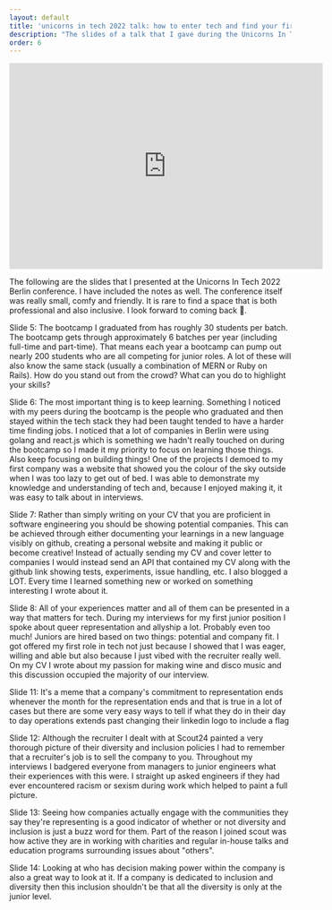 ```yaml
---
layout: default
title: 'unicorns in tech 2022 talk: how to enter tech and find your first "home"'
description: "The slides of a talk that I gave during the Unicorns In Tech 2022 Berlin Conference."
order: 6
---
```


 <iframe
    src="https://pitch.com/embed/d122adc7-9b16-415b-b216-29410934401c"
    allow="fullscreen"
    allowfullscreen=""
    width="560"
    height="368"
    style="border: 0"
  ></iframe>


The following are the slides that I presented at the Unicorns In Tech 2022 Berlin conference. I have included the notes as well. The conference itself was really small, comfy and friendly. It is rare to find a space that is both professional and also inclusive. I look forward to coming back 🦄.

Slide 5: The bootcamp I graduated from has roughly 30 students per batch. The bootcamp gets through approximately 6 batches per year (including full-time and part-time). That means each year a bootcamp can pump out nearly 200 students who are all competing for junior roles. A lot of these will also know the same stack (usually a combination of MERN or Ruby on Rails). How do you stand out from the crowd? What can you do to highlight your skills?

Slide 6: The most important thing is to keep learning. Something I noticed with my peers during the bootcamp is the people who graduated and then stayed within the tech stack they had been taught tended to have a harder time finding jobs. I noticed that a lot of companies in Berlin were using golang and react.js which is something we hadn't really touched on during the bootcamp so I made it my priority to focus on learning those things. Also keep focusing on building things! One of the projects I demoed to my first company was a website that showed you the colour of the sky outside when I was too lazy to get out of bed. I was able to demonstrate my knowledge and understanding of tech and, because I enjoyed making it, it was easy to talk about in interviews.

Slide 7: Rather than simply writing on your CV that you are proficient in software engineering you should be showing potential companies. This can be achieved through either documenting your learnings in a new language visibly on github, creating a personal website and making it public or become creative! Instead of actually sending my CV and cover letter to companies I would instead send an API that contained my CV along with the github link showing tests, experiments, issue handling, etc. I also blogged a LOT. Every time I learned something new or worked on something interesting I wrote about it.

Slide 8: All of your experiences matter and all of them can be presented in a way that matters for tech. During my interviews for my first junior position I spoke about queer representation and allyship a lot. Probably even too much! Juniors are hired based on two things: potential and company fit. I got offered my first role in tech not just because I showed that I was eager, willing and able but also because I just vibed with the recruiter really well. On my CV I wrote about my passion for making wine and disco music and this discussion occupied the majority of our interview.

Slide 11: It's a meme that a company's commitment to representation ends whenever the month for the representation ends and that is true in a lot of cases but there are some very easy ways to tell if what they do in their day to day operations extends past changing their linkedin logo to include a flag

Slide 12: Although the recruiter I dealt with at Scout24 painted a very thorough picture of their diversity and inclusion policies I had to remember that a recruiter's job is to sell the company to you. Throughout my interviews I badgered everyone from managers to junior engineers what their experiences with this were. I straight up asked engineers if they had ever encountered racism or sexism during work which helped to paint a full picture.

Slide 13: Seeing how companies actually engage with the communities they say they're representing is a good indicator of whether or not diversity and inclusion is just a buzz word for them. Part of the reason I joined scout was how active they are in working with charities and regular in-house talks and education programs surrounding issues about "others".

Slide 14: Looking at who has decision making power within the company is also a great way to look at it. If a company is dedicated to inclusion and diversity then this inclusion shouldn't be that all the diversity is only at the junior level.
